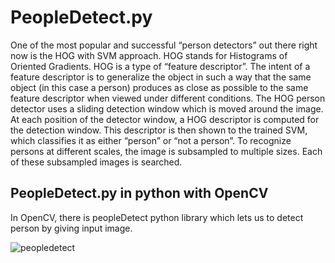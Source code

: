 # PeopleDetect.py

One of the most popular and successful “person detectors” out there right now is the HOG with SVM approach. HOG stands for Histograms of Oriented Gradients. HOG is a type of “feature descriptor”. The intent of a feature descriptor is to generalize the object in such a way that the same object (in this case a person) produces as close as possible to the same feature descriptor when viewed under different conditions.
The HOG person detector uses a sliding detection window which is moved around the image. At each position of the detector window, a HOG descriptor is computed for the detection window. This descriptor is then shown to the trained SVM, which classifies it as either “person” or “not a person”. To recognize persons at different scales, the image is subsampled to multiple sizes. Each of these subsampled images is searched.

## PeopleDetect.py in python with OpenCV

In OpenCV, there is peopleDetect python library which lets us to detect person by giving input image.

![peopledetect](https://user-images.githubusercontent.com/12676867/34783332-1ed58d42-f64d-11e7-889e-5da492255bf2.png)


